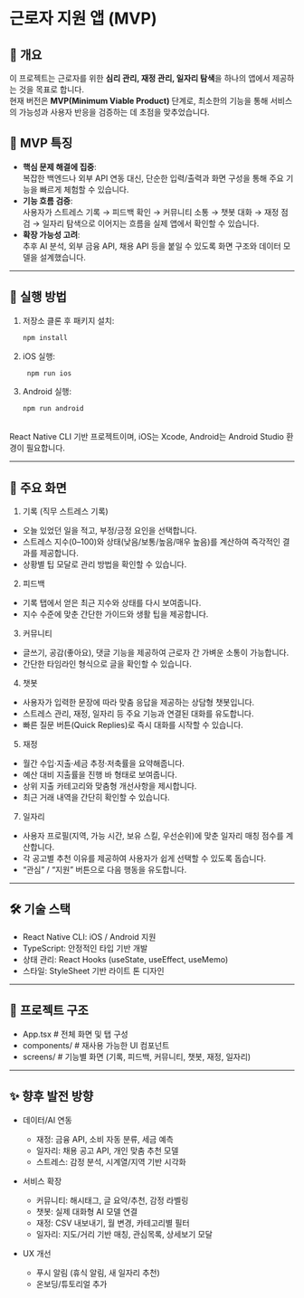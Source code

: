 # 근로자 지원 앱 (MVP)

## 📌 개요
이 프로젝트는 근로자를 위한 **심리 관리, 재정 관리, 일자리 탐색**을 하나의 앱에서 제공하는 것을 목표로 합니다.  
현재 버전은 **MVP(Minimum Viable Product)** 단계로, 최소한의 기능을 통해 서비스의 가능성과 사용자 반응을 검증하는 데 초점을 맞추었습니다.

## 🎯 MVP 특징
- **핵심 문제 해결에 집중**:  
  복잡한 백엔드나 외부 API 연동 대신, 단순한 입력/출력과 화면 구성을 통해 주요 기능을 빠르게 체험할 수 있습니다.
- **기능 흐름 검증**:  
  사용자가 스트레스 기록 → 피드백 확인 → 커뮤니티 소통 → 챗봇 대화 → 재정 점검 → 일자리 탐색으로 이어지는 흐름을 실제 앱에서 확인할 수 있습니다.
- **확장 가능성 고려**:  
  추후 AI 분석, 외부 금융 API, 채용 API 등을 붙일 수 있도록 화면 구조와 데이터 모델을 설계했습니다.

---

## 🚀 실행 방법
1. 저장소 클론 후 패키지 설치:
   ```bash
   npm install
   ```

2. iOS 실행:
   ```bash
    npm run ios
   ```

3. Android 실행:
    ```bash
    npm run android
    ```
</br>
React Native CLI 기반 프로젝트이며, iOS는 Xcode, Android는 Android Studio 환경이 필요합니다.
</br>

---
## 📱 주요 화면
1. 기록 (직무 스트레스 기록)

- 오늘 있었던 일을 적고, 부정/긍정 요인을 선택합니다.
- 스트레스 지수(0–100)와 상태(낮음/보통/높음/매우 높음)를 계산하여 즉각적인 결과를 제공합니다.
- 상황별 팁 모달로 관리 방법을 확인할 수 있습니다.

2. 피드백

- 기록 탭에서 얻은 최근 지수와 상태를 다시 보여줍니다.
- 지수 수준에 맞춘 간단한 가이드와 생활 팁을 제공합니다.
  
3. 커뮤니티

- 글쓰기, 공감(좋아요), 댓글 기능을 제공하여 근로자 간 가벼운 소통이 가능합니다.
- 간단한 타임라인 형식으로 글을 확인할 수 있습니다.

4. 챗봇

- 사용자가 입력한 문장에 따라 맞춤 응답을 제공하는 상담형 챗봇입니다.
- 스트레스 관리, 재정, 일자리 등 주요 기능과 연결된 대화를 유도합니다.
- 빠른 질문 버튼(Quick Replies)로 즉시 대화를 시작할 수 있습니다.

5. 재정

- 월간 수입·지출·세금 추정·저축률을 요약해줍니다.
- 예산 대비 지출률을 진행 바 형태로 보여줍니다.
- 상위 지출 카테고리와 맞춤형 개선사항을 제시합니다.
- 최근 거래 내역을 간단히 확인할 수 있습니다.
  
7. 일자리

- 사용자 프로필(지역, 가능 시간, 보유 스킬, 우선순위)에 맞춘 일자리 매칭 점수를 계산합니다.
- 각 공고별 추천 이유를 제공하여 사용자가 쉽게 선택할 수 있도록 돕습니다.
- “관심” / “지원” 버튼으로 다음 행동을 유도합니다.

---
## 🛠 기술 스택

- React Native CLI: iOS / Android 지원
- TypeScript: 안정적인 타입 기반 개발
- 상태 관리: React Hooks (useState, useEffect, useMemo)
- 스타일: StyleSheet 기반 라이트 톤 디자인

---
## 📂 프로젝트 구조

- App.tsx        # 전체 화면 및 탭 구성
- components/    # 재사용 가능한 UI 컴포넌트
- screens/       # 기능별 화면 (기록, 피드백, 커뮤니티, 챗봇, 재정, 일자리)

---
## ✨ 향후 발전 방향

- 데이터/AI 연동
  - 재정: 금융 API, 소비 자동 분류, 세금 예측
  - 일자리: 채용 공고 API, 개인 맞춤 추천 모델
  - 스트레스: 감정 분석, 시계열/지역 기반 시각화
- 서비스 확장
  - 커뮤니티: 해시태그, 글 요약/추천, 감정 라벨링
  - 챗봇: 실제 대화형 AI 모델 연결
  - 재정: CSV 내보내기, 월 변경, 카테고리별 필터
  - 일자리: 지도/거리 기반 매칭, 관심목록, 상세보기 모달

- UX 개선
  - 푸시 알림 (휴식 알림, 새 일자리 추천)
  - 온보딩/튜토리얼 추가
